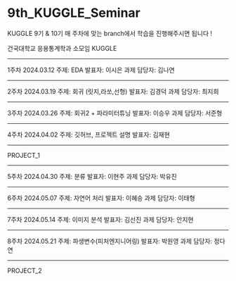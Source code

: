 # 9th_KUGGLE_Seminar
KUGGLE 9기 &amp; 10기
매 주차에 맞는 branch에서 학습을 진행해주시면 됩니다 !


건국대학교 응용통계학과 소모임 KUGGLE
***

1주차
2024.03.12
주제: EDA 
발표자: 이시은
과제 담당자: 김나연
***

2주차
2024.03.19 
주제: 회귀 (릿지,라쏘,선형)
발표자: 김경덕
과제 담당자: 최지희
***

3주차
2024.03.26 
주제: 회귀2 + 파라미터튜닝 
발표자: 이승우
과제 담당자: 서준형
***

4주차
2024.04.02 
주제: 깃허브, 프로젝트 설명 
발표자: 김재현
***

PROJECT_1
***

5주차
2024.04.30 
주제: 분류 
발표자: 이현주
과제 담당자: 박유진
***

6주차
2024.05.07 
주제: 자연어 처리 
발표자: 이혜승
과제 담당자: 이태형
***

7주차
2024.05.14 
주제: 이미지 분석 
발표자: 김선진
과제 담당자: 안지현 
***

8주차
2024.05.21 
주제: 파생변수(피처엔지니어링)
발표자: 박원영
과제 담당자: 정다연
***

PROJECT_2


